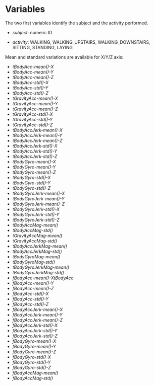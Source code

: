 # Variables

The two first variables identify the subject and the activity performed. 

* *subject*: numeric ID

* *activity*: WALKING, WALKING_UPSTAIRS, WALKING_DOWNSTAIRS, SITTING, STANDING, LAYING

Mean and standard variations are available for X/Y/Z axis:

* *tBodyAcc-mean()-X*
* *tBodyAcc-mean()-Y*
* *tBodyAcc-mean()-Z*
* *tBodyAcc-std()-X*
* *tBodyAcc-std()-Y*
* *tBodyAcc-std()-Z*
* *tGravityAcc-mean()-X*
* *tGravityAcc-mean()-Y*
* *tGravityAcc-mean()-Z*
* *tGravityAcc-std()-X*
* *tGravityAcc-std()-Y*
* *tGravityAcc-std()-Z*
* *tBodyAccJerk-mean()-X*
* *tBodyAccJerk-mean()-Y*
* *tBodyAccJerk-mean()-Z*
* *tBodyAccJerk-std()-X*
* *tBodyAccJerk-std()-Y*
* *tBodyAccJerk-std()-Z*
* *tBodyGyro-mean()-X*
* *tBodyGyro-mean()-Y*
* *tBodyGyro-mean()-Z*
* *tBodyGyro-std()-X*
* *tBodyGyro-std()-Y*
* *tBodyGyro-std()-Z*
* *tBodyGyroJerk-mean()-X*
* *tBodyGyroJerk-mean()-Y*
* *tBodyGyroJerk-mean()-Z*
* *tBodyGyroJerk-std()-X*
* *tBodyGyroJerk-std()-Y*
* *tBodyGyroJerk-std()-Z*
* *tBodyAccMag-mean()*
* *tBodyAccMag-std()*
* *tGravityAccMag-mean()*
* *tGravityAccMag-std()*
* *tBodyAccJerkMag-mean()*
* *tBodyAccJerkMag-std()*
* *tBodyGyroMag-mean()*
* *tBodyGyroMag-std()*
* *tBodyGyroJerkMag-mean()*
* *tBodyGyroJerkMag-std()*
* *fBodyAcc-mean()-XtBodyAcc*
* *fBodyAcc-mean()-Y*
* *fBodyAcc-mean()-Z*
* *fBodyAcc-std()-X*
* *fBodyAcc-std()-Y*
* *fBodyAcc-std()-Z*
* *fBodyAccJerk-mean()-X*
* *fBodyAccJerk-mean()-Y*
* *fBodyAccJerk-mean()-Z*
* *fBodyAccJerk-std()-X*
* *fBodyAccJerk-std()-Y*
* *fBodyAccJerk-std()-Z*
* *fBodyGyro-mean()-X*
* *fBodyGyro-mean()-Y*
* *fBodyGyro-mean()-Z*
* *fBodyGyro-std()-X*
* *fBodyGyro-std()-Y*
* *fBodyGyro-std()-Z*
* *fBodyAccMag-mean()*
* *fBodyAccMag-std()*